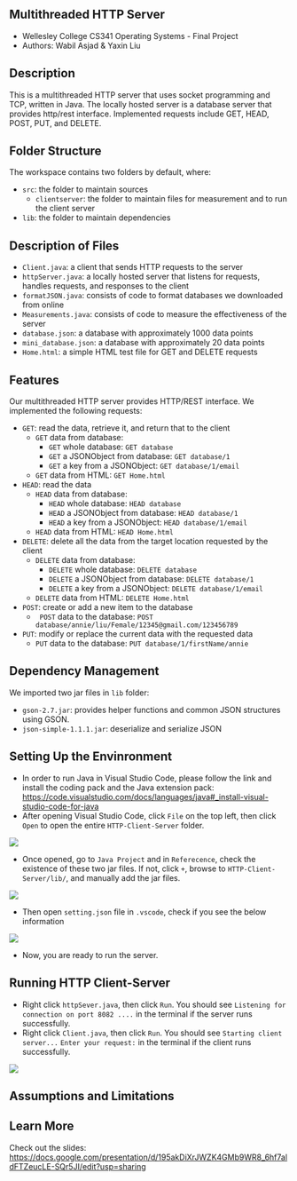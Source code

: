 ## Multithreaded HTTP Server 
- Wellesley College CS341 Operating Systems - Final Project
- Authors: Wabil Asjad & Yaxin Liu

## Description
This is a multithreaded HTTP server that uses socket programming and TCP, written in Java. The locally hosted server is a database server that provides http/rest interface. Implemented requests include GET, HEAD, POST, PUT, and DELETE.

## Folder Structure

The workspace contains two folders by default, where:

- `src`: the folder to maintain sources
    - `clientserver`: the folder to maintain files for measurement and to run the client server
- `lib`: the folder to maintain dependencies

## Description of Files

- `Client.java`: a client that sends HTTP requests to the server
- `httpServer.java`: a locally hosted server that listens for requests, handles requests, and responses to the client
- `formatJSON.java`: consists of code to format databases we downloaded from online
- `Measurements.java`: consists of code to measure the effectiveness of the server
- `database.json`: a database with approximately 1000 data points
- `mini_database.json`: a database with approximately 20 data points
- `Home.html`: a simple HTML test file for GET and DELETE requests

## Features
Our multithreaded HTTP server provides HTTP/REST interface. We implemented the following requests:
- `GET`: read the data, retrieve it, and return that to the client
    - `GET` data from database:
        - `GET` whole database: `GET database`
        - `GET` a JSONObject from database: `GET database/1`
        - `GET` a key from a JSONObject: `GET database/1/email`
    - `GET` data from HTML: `GET Home.html`
- `HEAD`: read the data
    - `HEAD` data from database:
        - `HEAD` whole database: `HEAD database`
        - `HEAD` a JSONObject from database: `HEAD database/1`
        - `HEAD` a key from a JSONObject: `HEAD database/1/email`
    - `HEAD` data from HTML: `HEAD Home.html`
- `DELETE`: delete all the data from the target location requested by the client
    - `DELETE` data from database: 
        - `DELETE` whole database: `DELETE database`
        - `DELETE` a JSONObject from database: `DELETE database/1`
        - `DELETE` a key from a JSONObject: `DELETE database/1/email`
    - `DELETE` data from HTML: `DELETE Home.html`
- `POST`: create or add a new item to the database
    - ` POST` data to the database: `POST database/annie/liu/Female/12345@gmail.com/123456789`
- `PUT`: modify or replace the current data with the requested data
    - `PUT` data to the database: `PUT database/1/firstName/annie`


## Dependency Management

We imported two jar files in `lib` folder: 
- `gson-2.7.jar`: provides helper functions and common JSON structures using GSON.
- `json-simple-1.1.1.jar`: deserialize and serialize JSON


## Setting Up the Envinronment
- In order to run Java in Visual Studio Code, please follow the link and install the coding pack and the Java extension pack: https://code.visualstudio.com/docs/languages/java#_install-visual-studio-code-for-java
- After opening Visual Studio Code, click `File` on the top left, then click `Open` to open the entire `HTTP-Client-Server` folder. 

![](https://i.imgur.com/jjaeEd7.gif)

- Once opened, go to `Java Project` and in `Referecence`, check the existence of these two jar files. If not, click `+`, browse to `HTTP-Client-Server/lib/`, and manually add the jar files.

![](https://i.imgur.com/3Al9qJ1.gif)

- Then open `setting.json` file in `.vscode`, check if you see the below information

![](https://i.imgur.com/wFWavY4.png)

- Now, you are ready to run the server. 

## Running HTTP Client-Server
- Right click `httpSever.java`, then click `Run`. You should see 
`Listening for connection on port 8082 ....` 
in the terminal if the server runs successfully. 
- Right click `Client.java`, then click `Run`. You should see
`Starting client server...`
`Enter your request:` 
in the terminal if the client runs successfully.

![](https://i.imgur.com/uuurh88.gif)



## Assumptions and Limitations

## Learn More
Check out the slides: https://docs.google.com/presentation/d/195akDiXrJWZK4GMb9WR8_6hf7aldFTZeucLE-SQr5JI/edit?usp=sharing